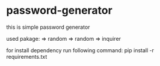 # password-generator
this is simple password generator

used pakage:
=> random
=> random
=> inquirer

for install dependency run following command:
pip install -r requirements.txt
